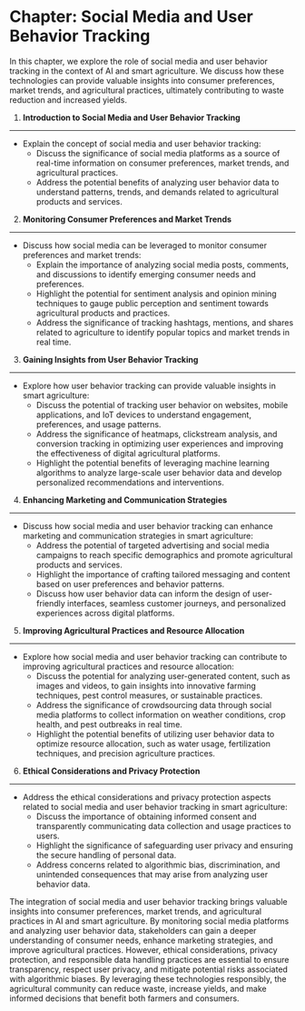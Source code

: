 Chapter: Social Media and User Behavior Tracking
================================================

In this chapter, we explore the role of social media and user behavior tracking in the context of AI and smart agriculture. We discuss how these technologies can provide valuable insights into consumer preferences, market trends, and agricultural practices, ultimately contributing to waste reduction and increased yields.

1. **Introduction to Social Media and User Behavior Tracking**
--------------------------------------------------------------

* Explain the concept of social media and user behavior tracking:
  * Discuss the significance of social media platforms as a source of real-time information on consumer preferences, market trends, and agricultural practices.
  * Address the potential benefits of analyzing user behavior data to understand patterns, trends, and demands related to agricultural products and services.

2. **Monitoring Consumer Preferences and Market Trends**
--------------------------------------------------------

* Discuss how social media can be leveraged to monitor consumer preferences and market trends:
  * Explain the importance of analyzing social media posts, comments, and discussions to identify emerging consumer needs and preferences.
  * Highlight the potential for sentiment analysis and opinion mining techniques to gauge public perception and sentiment towards agricultural products and practices.
  * Address the significance of tracking hashtags, mentions, and shares related to agriculture to identify popular topics and market trends in real time.

3. **Gaining Insights from User Behavior Tracking**
---------------------------------------------------

* Explore how user behavior tracking can provide valuable insights in smart agriculture:
  * Discuss the potential of tracking user behavior on websites, mobile applications, and IoT devices to understand engagement, preferences, and usage patterns.
  * Address the significance of heatmaps, clickstream analysis, and conversion tracking in optimizing user experiences and improving the effectiveness of digital agricultural platforms.
  * Highlight the potential benefits of leveraging machine learning algorithms to analyze large-scale user behavior data and develop personalized recommendations and interventions.

4. **Enhancing Marketing and Communication Strategies**
-------------------------------------------------------

* Discuss how social media and user behavior tracking can enhance marketing and communication strategies in smart agriculture:
  * Address the potential of targeted advertising and social media campaigns to reach specific demographics and promote agricultural products and services.
  * Highlight the importance of crafting tailored messaging and content based on user preferences and behavior patterns.
  * Discuss how user behavior data can inform the design of user-friendly interfaces, seamless customer journeys, and personalized experiences across digital platforms.

5. **Improving Agricultural Practices and Resource Allocation**
---------------------------------------------------------------

* Explore how social media and user behavior tracking can contribute to improving agricultural practices and resource allocation:
  * Discuss the potential for analyzing user-generated content, such as images and videos, to gain insights into innovative farming techniques, pest control measures, or sustainable practices.
  * Address the significance of crowdsourcing data through social media platforms to collect information on weather conditions, crop health, and pest outbreaks in real time.
  * Highlight the potential benefits of utilizing user behavior data to optimize resource allocation, such as water usage, fertilization techniques, and precision agriculture practices.

6. **Ethical Considerations and Privacy Protection**
----------------------------------------------------

* Address the ethical considerations and privacy protection aspects related to social media and user behavior tracking in smart agriculture:
  * Discuss the importance of obtaining informed consent and transparently communicating data collection and usage practices to users.
  * Highlight the significance of safeguarding user privacy and ensuring the secure handling of personal data.
  * Address concerns related to algorithmic bias, discrimination, and unintended consequences that may arise from analyzing user behavior data.

The integration of social media and user behavior tracking brings valuable insights into consumer preferences, market trends, and agricultural practices in AI and smart agriculture. By monitoring social media platforms and analyzing user behavior data, stakeholders can gain a deeper understanding of consumer needs, enhance marketing strategies, and improve agricultural practices. However, ethical considerations, privacy protection, and responsible data handling practices are essential to ensure transparency, respect user privacy, and mitigate potential risks associated with algorithmic biases. By leveraging these technologies responsibly, the agricultural community can reduce waste, increase yields, and make informed decisions that benefit both farmers and consumers.
